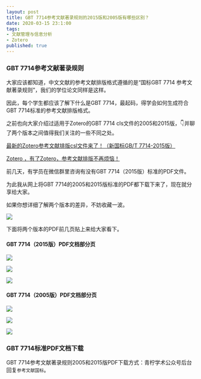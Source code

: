 ```yaml
---
layout: post
title: GBT 7714参考文献著录规则的2015版和2005版有哪些区别？
date: 2020-03-15 23:1:00
tags: 
- 文献管理与信息分析
- Zotero
published: true
---
```


### GBT 7714参考文献著录规则

大家应该都知道，中文文献的参考文献排版格式遵循的是“国标GBT 7714 参考文献著录规则”，我们的学位论文同样是这样。

因此，每个学生都应该了解下什么是GBT 7714，最起码，得学会如何生成符合GBT 7714标准的参考文献排版格式。

之前也向大家介绍过适用于Zotero的GBT 7714 cls文件的2005和2015版，👇并聊了两个版本之间值得我们关注的一些不同之处。

[最新的Zotero参考文献排版csl文件来了！（新国标GB/T 7714-2015版）](https://mp.weixin.qq.com/s/T-yIx8-LuA_HHNyTxSRtCw)

[Zotero ，有了Zotero，参考文献排版不再烦恼！](https://mp.weixin.qq.com/s/FgxUmrGgLOglScllgeca2Q)

前几天，有学员在微信群里咨询有没有GBT 7714（2015版）标准的PDF文件。

为此我从网上将GBT 7714的2005和2015版标准的PDF都下载下来了，现在就分享给大家。

如果你想详细了解两个版本的差异，不妨收藏一波。

![](https://tva1.sinaimg.cn/large/00831rSTly1gctw4wq1xpj315o0ouq5k.jpg)



下面将两个版本的PDF前几页贴上来给大家看下。

#### GBT 7714（2015版）PDF文档部分页

![](https://tva1.sinaimg.cn/large/00831rSTly1gctwa2u2xej30u016d0vq.jpg)

![](https://tva1.sinaimg.cn/large/00831rSTly1gctwavbnj2j30u016dafj.jpg)

![](https://tva1.sinaimg.cn/large/00831rSTly1gctwbfrc3dj30u016dtad.jpg)

#### GBT 7714（2005版）PDF文档部分页

![](https://tva1.sinaimg.cn/large/00831rSTly1gctwc5kogwj30u018bn0m.jpg)

![](https://tva1.sinaimg.cn/large/00831rSTly1gctwcwu3d9j30u018b45q.jpg)

![](https://tva1.sinaimg.cn/large/00831rSTly1gctwd6i88nj30u018bgm3.jpg)

### GBT 7714标准PDF文档下载

GBT 7714参考文献著录规则2005和2015版PDF下载方式：青柠学术公众号后台回复`参考文献国标`。

